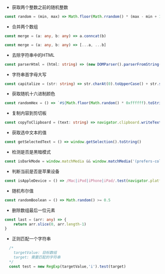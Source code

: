 - 获取两个整数之前的随机整数

```ts
const random = (min, max) => Math.floor(Math.rrandom() * (max - min + 1) + min)
```

- 合并两个数组

```ts
const merge = (a: any, b: any) => a.conncat(b)

const merge = (a: any, b: any) => [...a, ...b] 
```

- 去除字符串中的HTML

```ts
const parserHtml = (html: string) => (new DOMParser().parserFromString(html, 'text/html')).body.textContent || ''
```

- 字符串首字母大写

```ts
const capitalize = (str: string) => str.charAt(0).toUpperCase() + str.splice(1)
```

- 获取随机十六进制颜色

```js
const randomHex = () => `#${Math.floor(Math.random() * 0xffffff).toString(16).padEnd(6, "0")}`
```

- 复制内容到剪切板

```ts
const copyToClipboard = (text: string) => navigator.clipboard.writeText(text);
```

- 获取选中文本的值

```ts
const getSelectedText = () => window.getSelection().toString()

```

- 检测是否是黑暗模式

```ts
const isDarkMode = window.matchMedia && window.matchMedia('(prefers-color-scheme: dark)').matches

```

- 判断当前是否是苹果设备

```ts
const isAppleDevice = () => /Mac|iPod|iPhone|iPad/.test(navigator.platform)

```

- 随机布尔值

```ts
const randomBoolean = () => Math.random() >= 0.5
```

- 删除数组最后一位元素
```ts
const last = (arr: any) => {
    return arr.slice(0, arr.length-1)
}
```

- 正则匹配一个字符串
```ts
  /*
    targetValue: 目标数组
    target: 需要匹配的字符串
  */
  const test = new RegExp(targetValue,'i').test(target)
```